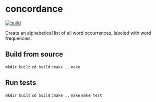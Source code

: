 # concordance
[![build](https://github.com/matdibu/concordance/actions/workflows/build.yml/badge.svg?branch=master&event=push)](https://github.com/matdibu/concordance/actions/workflows/build.yml)

Create an alphabetical list of all word occurrences, labeled with word frequencies.

Build from source
-----------------

`mkdir build`
`cd build`
`cmake ..`
`make`

Run tests
---------

`mkdir build`
`cd build`
`cmake ..`
`make`
`make test`
